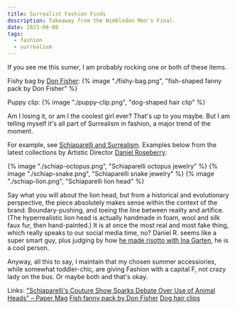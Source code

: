 ```yaml
---
title: Surrealist Fashion Finds
description: Takeaway from the Wimbledon Men's Final.
date: 2023-08-08
tags:
  - fashion
  - surrealism
---
```

If you see me this sumer, I am probably rocking one or both of these items.

Fishy bag by [Don Fisher](https://don-fisher.com/):
{% image "./fishy-bag.png", "fish-shaped fanny pack by Don Fisher" %}

Puppy clip:
{% image "./puppy-clip.png", "dog-shaped hair clip" %}


Am I losing it, or am I the coolest girl ever? That's up to you maybe. But I am telling myself it's all part of Surrealism in fashion, a major trend of the moment.

For example, see [Schiaparelli and Surrealism](https://artsandculture.google.com/story/schiaparelli-and-surrealism-victoria-and-albert-museum/yQXRabXbe04rJw?hl=en). Examples below from the latest collections by Artistic Director [Daniel Roseberry](https://www.schiaparelli.com/en/21-place-vendome/daniel-roseberry/): 

{% image "./schiap-octopus.png", "Schiaparelli octopus jewelry" %}
{% image "./schiap-snake.png", "Schiaparelli snake jewelry" %}
{% image "./schiap-lion.png", "Schiaparelli lion head" %}

Say what you will about the lion head, but from a historical and evolutionary perspective, the piece absolutely makes sense within the context of the brand. Boundary-pushing, and toeing the line between reality and artifice. (The hyperrealistic lion head is actually handmade in foam, wool and silk faux fur, then hand-painted.) It is at once the most real and most fake thing, which really speaks to our social media time, no?
Daniel R. seems like a super smart guy, plus judging by how [he made risotto with Ina Garten](https://www.nytimes.com/2022/10/25/t-magazine/ina-garten-risotto-recipe.html), he is a cool person.

Anyway, all this to say, I maintain that my chosen summer accessiories, while somewhat toddler-chic, are giving Fashion with a capital F, not crazy lady on the bus. Or maybe both and that's okay. 


Links:
["Schiaparelli's Couture Show Sparks Debate Over Use of Animal Heads" – Paper Mag](https://www.papermag.com/schiaparelli-animal-heads)
[Fish fanny pack by Don Fisher](https://don-fisher.com/collections/fanny-packs/products/john-dory-adult)
[Dog hair clips](https://www.etsy.com/listing/1526118167/french-acetate-dog-hair-clip-claw-fun)
